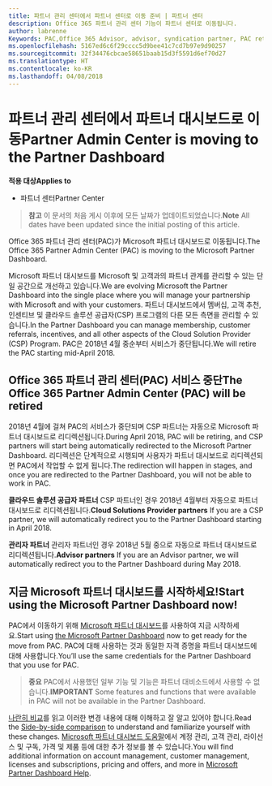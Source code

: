 ```yaml
---
title: 파트너 관리 센터에서 파트너 센터로 이동 준비 | 파트너 센터
description: Office 365 파트너 관리 센터 기능이 파트너 센터로 이동됩니다.
author: labrenne
Keywords: PAC,Office 365 Advisor, advisor, syndication partner, PAC retire, PAC retiring
ms.openlocfilehash: 5167ed6c6f29cccc5d9bee41c7cd7b97e9d90257
ms.sourcegitcommit: 32f34476cbcae58651baab15d3f5591d6ef70d27
ms.translationtype: HT
ms.contentlocale: ko-KR
ms.lasthandoff: 04/08/2018
---
```

# <a name="partner-admin-center-is-moving-to-the-partner-dashboard"></a><span data-ttu-id="75818-103">파트너 관리 센터에서 파트너 대시보드로 이동</span><span class="sxs-lookup"><span data-stu-id="75818-103">Partner Admin Center is moving to the Partner Dashboard</span></span>

**<span data-ttu-id="75818-104">적용 대상</span><span class="sxs-lookup"><span data-stu-id="75818-104">Applies to</span></span>**

-  <span data-ttu-id="75818-105">파트너 센터</span><span class="sxs-lookup"><span data-stu-id="75818-105">Partner Center</span></span>

><span data-ttu-id="75818-106">**참고** 이 문서의 처음 게시 이후에 모든 날짜가 업데이트되었습니다.</span><span class="sxs-lookup"><span data-stu-id="75818-106">**Note** All dates have been updated since the initial posting of this article.</span></span>

<span data-ttu-id="75818-107">Office 365 파트너 관리 센터(PAC)가 Microsoft 파트너 대시보드로 이동됩니다.</span><span class="sxs-lookup"><span data-stu-id="75818-107">The Office 365 Partner Admin Center (PAC) is moving to the Microsoft Partner Dashboard.</span></span>

<span data-ttu-id="75818-108">Microsoft 파트너 대시보드를 Microsoft 및 고객과의 파트너 관계를 관리할 수 있는 단일 공간으로 개선하고 있습니다.</span><span class="sxs-lookup"><span data-stu-id="75818-108">We are evolving Microsoft the Partner Dashboard into the single place where you will manage your partnership with Microsoft and with your customers.</span></span> <span data-ttu-id="75818-109">파트너 대시보드에서 멤버십, 고객 추천, 인센티브 및 클라우드 솔루션 공급자(CSP) 프로그램의 다른 모든 측면을 관리할 수 있습니다.</span><span class="sxs-lookup"><span data-stu-id="75818-109">In the Partner Dashboard you can manage membership, customer referrals, incentives, and all other aspects of the Cloud Solution Provider (CSP) Program.</span></span> <span data-ttu-id="75818-110">PAC은 2018년 4월 중순부터 서비스가 중단됩니다.</span><span class="sxs-lookup"><span data-stu-id="75818-110">We will retire the PAC starting mid-April 2018.</span></span>

## <a name="the-office-365-partner-admin-center-pac-will-be-retired"></a><span data-ttu-id="75818-111">Office 365 파트너 관리 센터(PAC) 서비스 중단</span><span class="sxs-lookup"><span data-stu-id="75818-111">The Office 365 Partner Admin Center (PAC) will be retired</span></span>

<span data-ttu-id="75818-112">2018년 4월에 걸쳐 PAC의 서비스가 중단되며 CSP 파트너는 자동으로 Microsoft 파트너 대시보드로 리디렉션됩니다.</span><span class="sxs-lookup"><span data-stu-id="75818-112">During April 2018, PAC will be retiring, and CSP partners will start being automatically redirected to the Microsoft Partner Dashboard.</span></span> <span data-ttu-id="75818-113">리디렉션은 단계적으로 시행되며 사용자가 파트너 대시보드로 리디렉션되면 PAC에서 작업할 수 없게 됩니다.</span><span class="sxs-lookup"><span data-stu-id="75818-113">The redirection will happen in stages, and once you are redirected to the Partner Dashboard, you will not be able to work in PAC.</span></span> 

<span data-ttu-id="75818-114">**클라우드 솔루션 공급자 파트너** CSP 파트너인 경우 2018년 4월부터 자동으로 파트너 대시보드로 리디렉션됩니다.</span><span class="sxs-lookup"><span data-stu-id="75818-114">**Cloud Solutions Provider partners** If you are a CSP partner, we will automatically redirect you to the Partner Dashboard starting in April 2018.</span></span> 

<span data-ttu-id="75818-115">**관리자 파트너** 관리자 파트너인 경우 2018년 5월 중으로 자동으로 파트너 대시보드로 리디렉션됩니다.</span><span class="sxs-lookup"><span data-stu-id="75818-115">**Advisor partners** If you are an Advisor partner, we will automatically redirect you to the Partner Dashboard during May 2018.</span></span>


## <a name="start-using-the-microsoft-partner-dashboard-now"></a><span data-ttu-id="75818-116">지금 Microsoft 파트너 대시보드를 시작하세요!</span><span class="sxs-lookup"><span data-stu-id="75818-116">Start using the Microsoft Partner Dashboard now!</span></span>

<span data-ttu-id="75818-117">PAC에서 이동하기 위해 [Microsoft 파트너 대시보드](https://partnercenter.microsoft.com/)를 사용하여 지금 시작하세요.</span><span class="sxs-lookup"><span data-stu-id="75818-117">Start using [the Microsoft Partner Dashboard](https://partnercenter.microsoft.com/)  now to get ready for the move from PAC.</span></span>  <span data-ttu-id="75818-118">PAC에 대해 사용하는 것과 동일한 자격 증명을 파트너 대시보드에 대해 사용합니다.</span><span class="sxs-lookup"><span data-stu-id="75818-118">You’ll use the same credentials for the Partner Dashboard that you use for PAC.</span></span> 

><span data-ttu-id="75818-119">**중요** PAC에서 사용했던 일부 기능 및 기능은 파트너 대비소드에서 사용할 수 없습니다.</span><span class="sxs-lookup"><span data-stu-id="75818-119">**IMPORTANT**  Some features and functions that were available in PAC will not be available in the Partner Dashboard.</span></span>

 <span data-ttu-id="75818-120">[나란히 비교](moving-from-pac-to-pc.md)를 읽고 이러한 변경 내용에 대해 이해하고 잘 알고 있어야 합니다.</span><span class="sxs-lookup"><span data-stu-id="75818-120">Read the [Side-by-side comparison](moving-from-pac-to-pc.md) to understand and familiarize yourself with these changes.</span></span>  <span data-ttu-id="75818-121">[Microsoft 파트너 대시보드 도움말](https://partnercenter.microsoft.com/partner/help)에서 계정 관리, 고객 관리, 라이선스 및 구독, 가격 및 제품 등에 대한 추가 정보를 볼 수 있습니다.</span><span class="sxs-lookup"><span data-stu-id="75818-121">You will find additional information on account management, customer management, licenses and subscriptions, pricing and offers, and more in [Microsoft Partner Dashboard Help](https://partnercenter.microsoft.com/partner/help).</span></span>

 
